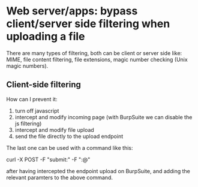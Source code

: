 # Web server/apps: bypass client/server side filtering when uploading a file

There are many types of filtering, both can be client or server side like: MIME, file content filtering, file extensions, magic number checking (Unix magic numbers).

## Client-side filtering

How can I prevent it:

1. turn off javascript
2. intercept and modify incoming page (with BurpSuite we can disable the js filtering)
3. intercept and modify file upload
4. send the file directly to the upload endpoint

The last one can be used with a command like this:

curl -X POST -F "submit:<value>" -F "<file-parameter>:@<path-to-file>" <site>

after having intercepted the endpoint upload on BurpSuite, and adding the relevant paramters to the 
above command. 


